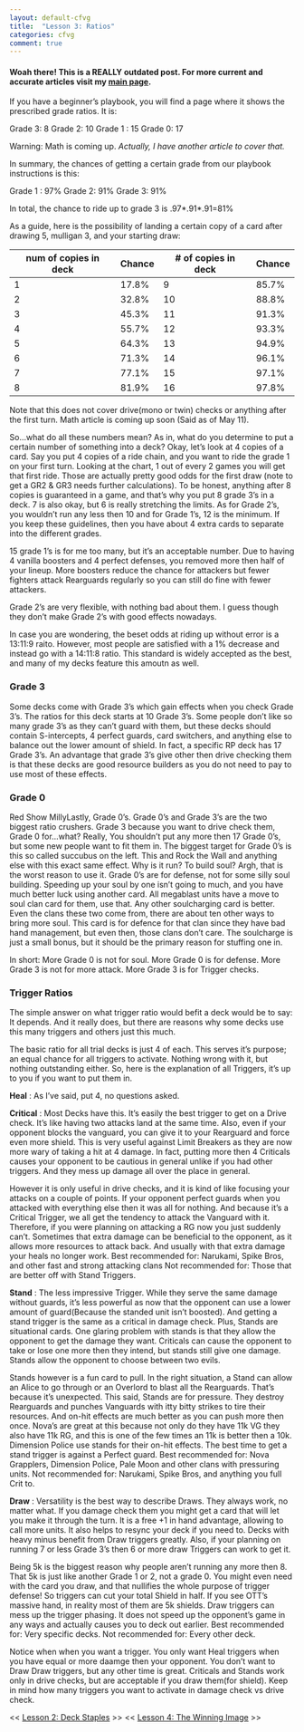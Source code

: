 ```yaml
---
layout: default-cfvg
title:  "Lesson 3: Ratios"
categories: cfvg
comment: true
---
```

####  Woah there! This is a REALLY outdated post. For more current and accurate articles visit my [main page](/cfvg).

If you have a beginner’s playbook, you will find a page where it shows the prescribed grade ratios. It is:

Grade 3: 8
Grade 2: 10
Grade 1 : 15
Grade 0: 17

Warning: Math is coming up.
*Actually, I have another article to cover that.*

In summary, the chances of getting a certain grade from our playbook instructions is this:

Grade 1 : 97%
Grade 2: 91%
Grade 3: 91%

In total, the chance to ride up to grade 3 is .97*.91*.91=81%

<!-- more -->

As a guide, here is the possibility of landing a certain copy of a card after drawing 5, mulligan 3, and your starting draw:

num of copies in deck|Chance|# of copies in deck|Chance
---|---|---|---
1|17.8%|9 |85.7%
2|32.8%|10|88.8%
3|45.3%|11|91.3%
4|55.7%|12|93.3%
5|64.3%|13|94.9%
6|71.3%|14|96.1%
7|77.1%|15|97.1%
8|81.9%|16|97.8%

Note that this does not cover drive(mono or twin) checks or anything after the first turn. Math article is coming up soon (Said as of May 11).

So…what do all these numbers mean? As in, what do you determine to put a certain number of something into a deck? Okay, let’s look at 4 copies of a card. Say you put 4 copies of a ride chain, and you want to ride the grade 1 on your first turn. Looking at the chart, 1 out of every 2 games you will get that first ride. Those are actually pretty good odds for the first draw (note to get a GR2 & GR3 needs further calculations). To be honest, anything after 8 copies is guaranteed in a game, and that’s why you put 8 grade 3’s in a deck. 7 is also okay, but 6 is really stretching the limits. As for Grade 2’s, you wouldn’t run any less then 10 and for Grade 1’s, 12 is the minimum. If you keep these guidelines, then you have about 4 extra cards to separate into the different grades.

15 grade 1’s is for me too many, but it’s an acceptable number. Due to having 4 vanilla boosters and 4 perfect defenses, you removed more then half of your lineup. More boosters reduce the chance for attackers but fewer fighters attack Rearguards regularly so you can still do fine with fewer attackers.

Grade 2’s are very flexible, with nothing bad about them. I guess though they don’t make Grade 2’s with good effects nowadays.

In case you are wondering, the beset odds at riding up without error is a 13:11:9 raito. However, most people are satisfied with a 1% decrease and instead go with a 14:11:8 ratio. This standard is widely accepted as the best, and many of my decks feature this amoutn as well.

### Grade 3

Some decks come with Grade 3’s which gain effects when you check Grade 3’s. The ratios for this deck starts at 10 Grade 3’s. Some people don’t like so many grade 3’s as they can’t guard with them, but these decks should contain S-intercepts, 4 perfect guards, card switchers, and anything else to balance out the lower amount of shield. In fact, a specific RP deck has 17 Grade 3’s. An advantage that grade 3’s give other then drive checking them is that these decks are good  resource builders as you do not need to pay to use most of these effects.

### Grade 0

Red Show MillyLastly, Grade 0’s. Grade 0’s and Grade 3’s are the two biggest ratio crushers. Grade 3 because you want to drive check them, Grade 0 for…what? Really, You shouldn’t put any more then 17 Grade 0’s, but some new people want to fit them in. The biggest target for Grade 0’s is this so called succubus on the left. This and Rock the Wall and anything else with this exact same effect. Why is it run? To build soul? Argh, that is the worst reason to use it. Grade 0’s are for defense, not for some silly soul building. Speeding up your soul by one isn’t going to much, and you have much better luck using another card. All megablast units have a move to soul clan card for them, use that. Any other soulcharging card is better. Even the clans these two come from, there are about ten other ways to bring more soul. This card is for defence for that clan since they have bad hand management, but even then, those clans don’t care. The soulcharge is just a small bonus, but it should be the primary reason for stuffing one in.

In short:
More Grade 0 is not for soul. More Grade 0 is for defense.
More Grade 3 is not for more attack. More Grade 3 is for Trigger checks.

### Trigger Ratios

The simple answer on what trigger ratio would befit a deck would be to say: It depends. And it really does, but there are reasons why some decks use this many triggers and others just this much.

The basic ratio for all trial decks is just 4 of each. This serves it’s purpose; an equal chance for all triggers to activate. Nothing wrong with it, but nothing outstanding either. So, here is the explanation of all Triggers, it’s up to you if you want to put them in.

**Heal** : As I’ve said, put 4, no questions asked.

**Critical** : Most Decks have this. It’s easily the best trigger to get on a Drive check. It’s like having two attacks land at the same time. Also, even if your opponent blocks the vanguard, you can give it to your Rearguard and force even more shield. This is very useful against Limit Breakers as they are now more wary of taking a hit at 4 damage. In fact, putting more then 4 Criticals causes your opponent to be cautious in general unlike if you had other triggers. And they mess up damage all over the place in general.

However it is only useful in drive checks, and it is kind of like focusing your attacks on a couple of points. If your opponent perfect guards when you attacked with everything else then it was all for nothing. And because it’s a Critical Trigger, we all get the tendency to attack the Vanguard with it. Therefore, if you were planning on attacking a RG now you just suddenly can’t. Sometimes that extra damage can be beneficial to the opponent, as it allows more resources to attack back. And usually with that extra damage your heals no longer work.
Best recommended for: Narukami, Spike Bros, and other fast and strong attacking clans
Not recommended for: Those that are better off with Stand Triggers.

**Stand** : The less impressive Trigger. While they serve the same damage without guards, it’s less powerful as now that the opponent can use a lower amount of guard(Because the standed unit isn’t boosted). And getting a stand trigger is the same as a critical in damage check. Plus, Stands are situational cards. One glaring problem with stands is that they allow the opponent to get the damage they want. Criticals can cause the opponent to take or lose one more then they intend, but stands still give one damage. Stands allow the opponent to choose between two evils.

Stands however is a fun card to pull. In the right situation, a Stand can allow an Alice to go through or an Overlord to blast all the Rearguards. That’s because it’s unexpected. This said, Stands are for pressure. They destroy Rearguards and punches Vanguards with itty bitty strikes to tire their resources. And on-hit effects are much better as you can push more then once. Nova’s are great at this because not only do they have 11k VG they also have 11k RG, and this is one of the few times an 11k is better then a 10k. Dimension Police use stands for their on-hit effects. The best time to get a stand trigger is against a Perfect guard.
Best recommended for: Nova Grapplers, Dimension Police, Pale Moon and other clans with pressuring units.
Not recommended for: Narukami, Spike Bros, and anything you full Crit to.

**Draw** : Versatility is the best way to describe Draws. They always work, no matter what. If you damage check them you might get a card that will let you make it through the turn. It is a free +1 in hand advantage, allowing to call more units. It also helps to resync your deck if you need to. Decks with heavy minus benefit from Draw triggers greatly. Also, if your planning on running 7 or less Grade 3’s then 6 or more draw Triggers can work to get it.

Being 5k is the biggest reason why people aren’t running any more then 8. That 5k is just like another Grade 1 or 2, not a grade 0. You might even need with the card you draw, and that nullifies the whole purpose of trigger defense! So triggers can cut your total Shield in half. If you see OTT’s massive hand, in reality most of them are 5k shields. Draw triggers can mess up the trigger phasing. It does not speed up the opponent’s game in any ways and actually causes you to deck out earlier.
Best recommended for: Very specific decks.
Not recommended for: Every other deck.

Notice when when you want a trigger. You only want Heal triggers when you have equal or more daamge then your opponent. You don’t want to Draw Draw triggers, but any other time is great. Criticals and Stands work only in drive checks, but are acceptable if you draw them(for shield). Keep in mind how many triggers you want to activate in damage check vs drive check.<i class="fa fa-stop"></i>

<< [Lesson 2: Deck Staples](/cfvg/lesson2) >> << [Lesson 4: The Winning Image](/cfvg/lesson4) >>